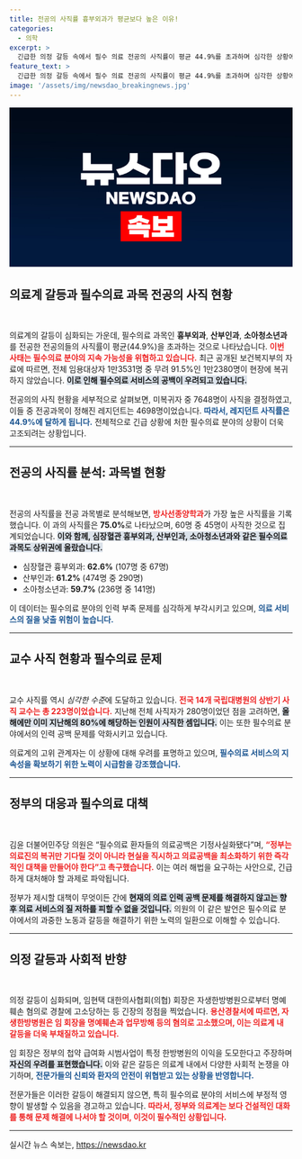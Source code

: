 ```yaml
---
title: 전공의 사직률 흉부외과가 평균보다 높은 이유!
categories:
  - 의학
excerpt: >
  긴급한 의정 갈등 속에서 필수 의료 전공의 사직률이 평균 44.9%를 초과하며 심각한 상황에 처했습니다. 특히 흉부외과, 산부인과, 소아청소년과 등은 60%를 넘는 사직률을 기록하며 의료공백 우려를 가중시키고 있습니다. 정부의 즉각적인 대책이 필요한 시점입니다!
feature_text: >
  긴급한 의정 갈등 속에서 필수 의료 전공의 사직률이 평균 44.9%를 초과하며 심각한 상황에 처했습니다. 특히 흉부외과, 산부인과, 소아청소년과 등은 60%를 넘는 사직률을 기록하며 의료공백 우려를 가중시키고 있습니다. 정부의 즉각적인 대책이 필요한 시점입니다!
image: '/assets/img/newsdao_breakingnews.jpg'
---
```


<p><img src="/assets/img/newsdao_breakingnews.jpg" alt="ranknews 속보" /></p>

<h2 data-ke-size="size26">의료계 갈등과 필수의료 과목 전공의 사직 현황</h2>

<p data-ke-size="size16">&nbsp;</p>

<p>의료계의 갈등이 심화되는 가운데, 필수의료 과목인 <strong>흉부외과</strong>, <strong>산부인과</strong>, <strong>소아청소년과</strong>를 전공한 전공의들의 사직률이 평균(44.9%)을 초과하는 것으로 나타났습니다. <b><span style="color: #ee2323;">이번 사태는 필수의료 분야의 지속 가능성을 위협하고 있습니다.</span></b> 최근 공개된 보건복지부의 자료에 따르면, 전체 임용대상자 1만3531명 중 무려 91.5%인 1만2380명이 현장에 복귀하지 않았습니다. <b><span style="background-color: #21538527;">이로 인해 필수의료 서비스의 공백이 우려되고 있습니다.</span></b></p>

<p>전공의의 사직 현황을 세부적으로 살펴보면, 미복귀자 중 7648명이 사직을 결정하였고, 이들 중 전공과목이 정해진 레지던트는 4698명이었습니다. <b><span style="color: #1a5490;">따라서, 레지던트 사직률은 44.9%에 달하게 됩니다.</span></b> 전체적으로 긴급 상황에 처한 필수의료 분야의 상황이 더욱 고조되려는 상황입니다.</p>

<hr>

<h2 data-ke-size="size26">전공의 사직률 분석: 과목별 현황</h2>

<p data-ke-size="size16">&nbsp;</p>

<p>전공의 사직률을 전공 과목별로 분석해보면, <b><span style="color: #ee2323;">방사선종양학과</span></b>가 가장 높은 사직률을 기록했습니다. 이 과의 사직률은 <strong>75.0%</strong>로 나타났으며, 60명 중 45명이 사직한 것으로 집계되었습니다. <b><span style="background-color: #21538527;">이와 함께, 심장혈관 흉부외과, 산부인과, 소아청소년과와 같은 필수의료과목도 상위권에 올랐습니다.</span></b></p>

<ul>
<li>심장혈관 흉부외과: <strong>62.6%</strong> (107명 중 67명)</li>
<li>산부인과: <strong>61.2%</strong> (474명 중 290명)</li>
<li>소아청소년과: <strong>59.7%</strong> (236명 중 141명)</li>
</ul>

<p>이 데이터는 필수의료 분야의 인력 부족 문제를 심각하게 부각시키고 있으며, <b><span style="color: #1a5490;">의료 서비스의 질을 낮출 위험이 높습니다.</span></b></p>

<hr>

<h2 data-ke-size="size26">교수 사직 현황과 필수의료 문제</h2>

<p data-ke-size="size16">&nbsp;</p>

<p>교수 사직률 역시 <em>심각한 수준</em>에 도달하고 있습니다. <b><span style="color: #ee2323;">전국 14개 국립대병원의 상반기 사직 교수는 총 223명이었습니다.</span></b> 지난해 전체 사직자가 280명이었던 점을 고려하면, <b><span style="background-color: #21538527;">올해에만 이미 지난해의 80%에 해당하는 인원이 사직한 셈입니다.</span></b> 이는 또한 필수의료 분야에서의 인력 공백 문제를 악화시키고 있습니다.</p>

<p>의료계의 고위 관계자는 이 상황에 대해 우려를 표명하고 있으며, <b><span style="color: #1a5490;">필수의료 서비스의 지속성을 확보하기 위한 노력이 시급함을 강조했습니다.</span></b></p>

<hr>

<h2 data-ke-size="size26">정부의 대응과 필수의료 대책</h2>

<p data-ke-size="size16">&nbsp;</p>

<p>김윤 더불어민주당 의원은 “필수의료 환자들의 의료공백은 기정사실화됐다”며, <b><span style="color: #ee2323;">“정부는 의료진의 복귀만 기다릴 것이 아니라 현실을 직시하고 의료공백을 최소화하기 위한 즉각적인 대책을 만들어야 한다”고 촉구했습니다.</span></b> 이는 여러 해법을 요구하는 사안으로, 긴급하게 대처해야 할 과제로 파악됩니다.</p>

<p>정부가 제시할 대책이 무엇이든 간에 <b><span style="background-color: #21538527;">현재의 의료 인력 공백 문제를 해결하지 않고는 향후 의료 서비스의 질 저하를 피할 수 없을 것입니다.</span></b> 의원의 이 같은 발언은 필수의료 분야에서의 과중한 노동과 갈등을 해결하기 위한 노력의 일환으로 이해할 수 있습니다. </p>

<hr>

<h2 data-ke-size="size26">의정 갈등과 사회적 반향</h2>

<p data-ke-size="size16">&nbsp;</p>

<p>의정 갈등이 심화되며, 임현택 대한의사협회(의협) 회장은 자생한방병원으로부터 명예훼손 혐의로 경찰에 고소당하는 등 긴장의 정점을 찍었습니다. <b><span style="color: #ee2323;">용산경찰서에 따르면, 자생한방병원은 임 회장을 명예훼손과 업무방해 등의 혐의로 고소했으며, 이는 의료계 내 갈등을 더욱 부채질하고 있습니다.</span></b></p>

<p>임 회장은 정부의 첩약 급여화 시범사업이 특정 한방병원의 이익을 도모한다고 주장하며 <b><span style="background-color: #21538527;">자신의 우려를 표현했습니다.</span></b> 이와 같은 갈등은 의료계 내에서 다양한 사회적 논쟁을 야기하며, <b><span style="color: #1a5490;">전문가들의 신뢰와 환자의 안전이 위협받고 있는 상황을 반영합니다.</span></b></p>

<p>전문가들은 이러한 갈등이 해결되지 않으면, 특히 필수의료 분야의 서비스에 부정적 영향이 발생할 수 있음을 경고하고 있습니다. <b><span style="color: #ee2323;">따라서, 정부와 의료계는 보다 건설적인 대화를 통해 문제 해결에 나서야 할 것이며, 이것이 필수적인 상황입니다.</span></b></p>

<hr>

<p data-ke-size="size16"></p>
실시간 뉴스 속보는, <a href="https://newsdao.kr" rel="dofollow">https://newsdao.kr</a>


